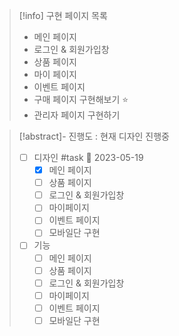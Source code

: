 

>[!info] 구현 페이지 목록
> - 메인 페이지
> - 로그인 & 회원가입창
> - 상품 페이지
> - 마이 페이지
> - 이벤트 페이지
> - 구매 페이지 구현해보기 ⭐
> - 관리자 페이지 구현하기

>[!abstract]- 진행도 : 현재 디자인 진행중
> - [ ] 디자인 #task 📅 2023-05-19 
> 	- [x] 메인 페이지
> 	- [ ] 상품 페이지
> 	- [ ] 로그인 & 회원가입창 
> 	- [ ]  마이페이지
> 	- [ ] 이벤트 페이지
> 	- [ ] 모바일단 구현
> - [ ] 기능
> 	- [ ] 메인 페이지
> 	- [ ] 상품 페이지
> 	- [ ] 로그인 & 회원가입창 
> 	- [ ]  마이페이지
> 	- [ ] 이벤트 페이지
> 	- [ ] 모바일단 구현

